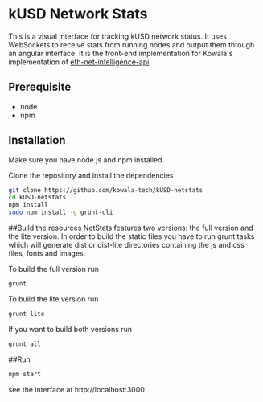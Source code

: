 kUSD Network Stats
============

This is a visual interface for tracking kUSD network status. It uses WebSockets to receive stats from running nodes and output them through an angular interface. It is the front-end implementation for Kowala's implementation of [eth-net-intelligence-api](https://github.com/kowala-tech/eth-net-intelligence-api).

## Prerequisite
* node
* npm

## Installation
Make sure you have node.js and npm installed.

Clone the repository and install the dependencies

```bash
git clone https://github.com/kowala-tech/kUSD-netstats
cd kUSD-netstats
npm install
sudo npm install -g grunt-cli
```

##Build the resources
NetStats features two versions: the full version and the lite version. In order to build the static files you have to run grunt tasks which will generate dist or dist-lite directories containing the js and css files, fonts and images.


To build the full version run
```bash
grunt
```

To build the lite version run
```bash
grunt lite
```

If you want to build both versions run
```bash
grunt all
```

##Run

```bash
npm start
```

see the interface at http://localhost:3000

